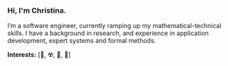### Hi, I'm Christina.

I’m a software engineer, currently ramping up my mathematical-technical skills. I have a background in research, and experience in application development, expert systems and formal methods. 

**Interests:** [🌊, ☢️, 🚀, 🎯]
